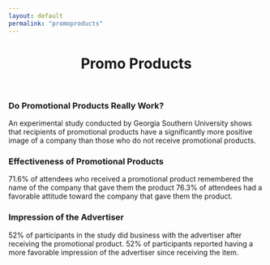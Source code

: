 ```yaml
---
layout: default
permalink: "promoproducts"
---
```


<header class="site-header">
  <div class="underlay-promotional">
    <div class="title-head">
      <h1 class="site-title font1">Promo Products</h1>
    </div>
  </div>
</header>

<div class="containter promoproducts-con">

<div class="col-md-4">
  <h3 class="font1">Do Promotional Products Really Work?</h3>
  <p>An experimental study conducted by Georgia Southern University shows that recipients of promotional products have a significantly more positive image of a company than those who do not receive promotional products.</p>
</div>

<div class="col-md-4">
  <h3 class="font1">Effectiveness of Promotional Products</h3>
  <p>71.6% of attendees who received a promotional product remembered the name of the company that gave them the product 76.3% of attendees had a favorable attitude toward the company that gave them the product.</p>
</div>

<div class="col-md-4">
  <h3 class="font1">Impression of the Advertiser</h3>
  <p>52% of participants in the study did business with the advertiser after receiving the promotional product. 52% of participants reported having a more favorable impression of the advertiser since receiving the item.</p>
</div>
